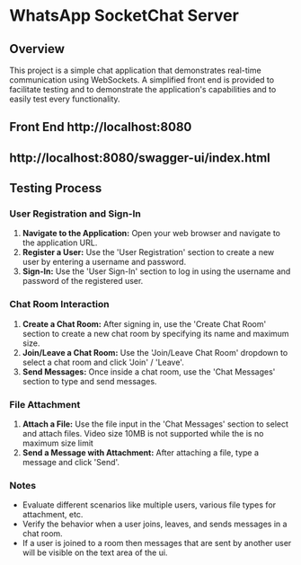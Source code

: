 # WhatsApp SocketChat Server


## Overview
This project is a simple chat application that demonstrates real-time communication using WebSockets.
A simplified front end is provided to facilitate testing and to demonstrate the application's capabilities and to easily test every functionality.

## Front End http://localhost:8080
## http://localhost:8080/swagger-ui/index.html

## Testing Process

### User Registration and Sign-In
1. **Navigate to the Application:** Open your web browser and navigate to the application URL.
2. **Register a User:** Use the 'User Registration' section to create a new user by entering a username and password.
3. **Sign-In:** Use the 'User Sign-In' section to log in using the username and password of the registered user.

### Chat Room Interaction
1. **Create a Chat Room:** After signing in, use the 'Create Chat Room' section to create a new chat room by specifying its name and maximum size.
2. **Join/Leave a Chat Room:** Use the 'Join/Leave Chat Room' dropdown to select a chat room and click 'Join' / 'Leave'.
3. **Send Messages:** Once inside a chat room, use the 'Chat Messages' section to type and send messages.

### File Attachment
1. **Attach a File:** Use the file input in the 'Chat Messages' section to select and attach files. Video size 10MB is not supported while the is no maximum size limit
2. **Send a Message with Attachment:** After attaching a file, type a message and click 'Send'.

### Notes
- Evaluate different scenarios like multiple users, various file types for attachment, etc.
- Verify the behavior when a user joins, leaves, and sends messages in a chat room.
- If a user is joined to a room then messages that are sent by another user will be visible on the text area of the ui.
